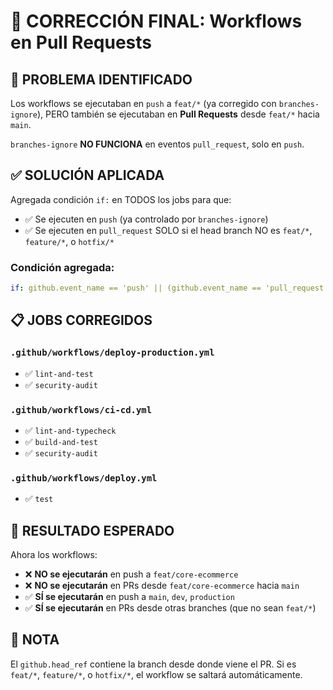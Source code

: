 # 🔧 CORRECCIÓN FINAL: Workflows en Pull Requests

## 🔴 PROBLEMA IDENTIFICADO

Los workflows se ejecutaban en `push` a `feat/*` (ya corregido con `branches-ignore`), PERO también se ejecutaban en **Pull Requests** desde `feat/*` hacia `main`.

`branches-ignore` **NO FUNCIONA** en eventos `pull_request`, solo en `push`.

## ✅ SOLUCIÓN APLICADA

Agregada condición `if:` en TODOS los jobs para que:
- ✅ Se ejecuten en `push` (ya controlado por `branches-ignore`)
- ✅ Se ejecuten en `pull_request` SOLO si el head branch NO es `feat/*`, `feature/*`, o `hotfix/*`

### Condición agregada:
```yaml
if: github.event_name == 'push' || (github.event_name == 'pull_request' && !startsWith(github.head_ref, 'feat/') && !startsWith(github.head_ref, 'feature/') && !startsWith(github.head_ref, 'hotfix/'))
```

## 📋 JOBS CORREGIDOS

### `.github/workflows/deploy-production.yml`
- ✅ `lint-and-test`
- ✅ `security-audit`

### `.github/workflows/ci-cd.yml`
- ✅ `lint-and-typecheck`
- ✅ `build-and-test`
- ✅ `security-audit`

### `.github/workflows/deploy.yml`
- ✅ `test`

## 🎯 RESULTADO ESPERADO

Ahora los workflows:
- ❌ **NO se ejecutarán** en push a `feat/core-ecommerce`
- ❌ **NO se ejecutarán** en PRs desde `feat/core-ecommerce` hacia `main`
- ✅ **SÍ se ejecutarán** en push a `main`, `dev`, `production`
- ✅ **SÍ se ejecutarán** en PRs desde otras branches (que no sean `feat/*`)

## 📝 NOTA

El `github.head_ref` contiene la branch desde donde viene el PR. Si es `feat/*`, `feature/*`, o `hotfix/*`, el workflow se saltará automáticamente.

